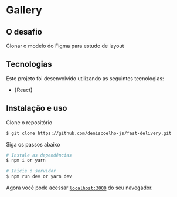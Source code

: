 # Gallery

## O desafio

Clonar o modelo do Figma para estudo de layout

## Tecnologias

Este projeto foi desenvolvido utilizando as seguintes tecnologias:

- [React]

## Instalação e uso

Clone o repositório

```bash
$ git clone https://github.com/deniscoelho-js/fast-delivery.git

```

Siga os passos abaixo

```bash
# Instale as dependências
$ npm i or yarn

# Inicie o servidor
$ npm run dev or yarn dev
```

Agora você pode acessar [`localhost:3000`](http://localhost:3000) do seu navegador.
